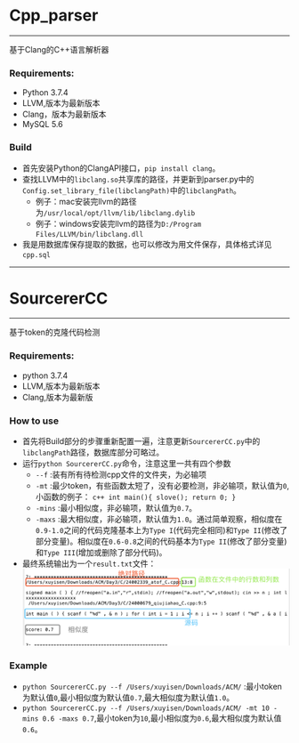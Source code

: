 # Cpp_parser

---

基于Clang的C++语言解析器

### Requirements:

* Python 3.7.4
* LLVM,版本为最新版本
* Clang，版本为最新版本
* MySQL 5.6

### Build

* 首先安装Python的ClangAPI接口，`pip install clang`。
* 查找LLVM中的`libclang.so`共享库的路径，并更新到parser.py中的`Config.set_library_file(libclangPath)`中的`libclangPath`。
	* 例子：mac安装完llvm的路径为`/usr/local/opt/llvm/lib/libclang.dylib`
	* 例子：windows安装完llvm的路径为`D:/Program Files/LLVM/bin/libclang.dll`
* 我是用数据库保存提取的数据，也可以修改为用文件保存，具体格式详见`cpp.sql`

---

# SourcererCC 

---

基于token的克隆代码检测

### Requirements:

* python 3.7.4 
* LLVM,版本为最新版本
* Clang,版本为最新版

### How to use 

* 首先将Build部分的步骤重新配置一遍，注意更新`SourcererCC.py`中的`libclangPath`路径，数据库部分可略过。
* 运行`python SourcererCC.py`命令，注意这里一共有四个参数
	* `--f` :装有所有待检测cpp文件的文件夹，为必输项
	* `-mt` :最少token，有些函数太短了，没有必要检测，非必输项，默认值为`0`, 小函数的例子：
			```c++
			int main(){
				slove();
				return 0;
			}
			```
	* `-mins` :最小相似度，非必输项，默认值为`0.7`。
	* `-maxs` :最大相似度，非必输项，默认值为`1.0`。通过简单观察，相似度在`0.9-1.0`之间的代码克隆基本上为`Type I`(代码完全相同)和`Type II`(修改了部分变量)。相似度在`0.6-0.8`之间的代码基本为`Type II`(修改了部分变量)和`Type III`(增加或删除了部分代码)。
* 最终系统输出为一个`result.txt`文件：
	![图片描述](result.png)

### Example

* `python SourcererCC.py --f /Users/xuyisen/Downloads/ACM/` :最小token为默认值`0`,最小相似度为默认值`0.7`,最大相似度为默认值`1.0`。
* `python SourcererCC.py --f /Users/xuyisen/Downloads/ACM/ -mt 10 -mins 0.6 -maxs 0.7`,最小token为`10`,最小相似度为`0.6`,最大相似度为默认值`0.6`。



